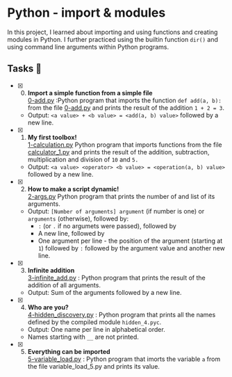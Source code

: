 # Python - import & modules
In this project, I learned about importing and using functions and creating modules in Python. I further practiced using the builtin function `dir()` and using command line arguments within Python programs.

## Tasks 📃
+ [x] 0. **Import a simple function from a simple file**<br/>[0-add.py](0-add.py) :Python program that imports the function `def add(a, b):` from the file [0-add.py](0-add.py) and prints the result of the addition `1 + 2 = 3`.
  + Output: `<a value> + <b value> = <add(a, b) value>` followed by a new line.

+ [x] 1. **My first toolbox!**<br/>[1-calculation.py](1-calculation.py) Python program that imports functions from the file [calculator_1.py](calculator_1.py) and prints the result of the addition, subtraction, multiplication and division of `10` and `5.`
  + Output: `<a value> <operator> <b value> = <operation(a, b) value>` followed by a new line.

+ [x] 2. **How to make a script dynamic!**<br/>[2-args.py](2-args.py) Python program that prints the number of and list of its arguments.
  + Output: `[Number of arguments] argument` (if number is one) or `arguments` (otherwise), followed by:
    + `:` (or `.` if no argumets were passed), followed by
    + A new line, followed by
    + One argument per line - the position of the argument (starting at `1`) followed by `:` followed by the argument value and another new line.
   
+ [x] 3. **Infinite addition**<br/>[3-infinite_add.py](3-infinite_add.py) : Python program that prints the result of the addition of all arguments.
  + Output: Sum of the arguments followed by a new line.

+ [x] 4. **Who are you?**<br/>[4-hidden_discovery.py](4-hidden_discovery.py) : Python program that prints all the names defined by the compiled module `hidden_4.pyc`.
  + Output: One name per line in alphabetical order.
  + Names starting with `__` are not printed.

+ [x] 5. **Everything can be imported**<br/>[5-variable_load.py](5-variable_load.py) : Python program that imorts the variable `a` from the file variable_load_5.py and prints its value.


